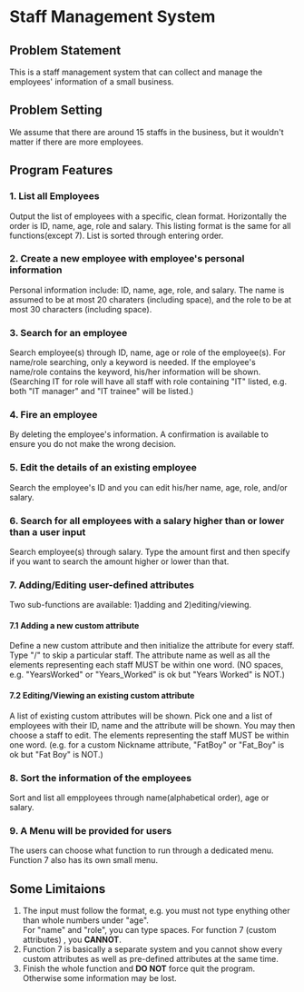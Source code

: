 # Staff Management System
## Problem Statement
This is a staff management system that can collect and manage the employees' information of a small business.
## Problem Setting
We assume that there are around 15 staffs in the business, but it wouldn't matter if there are more employees.
## Program Features
### 1. List all Employees
Output the list of employees with a specific, clean format. Horizontally the order is ID, name, age, role and salary.
This listing format is the same for all functions(except 7).
List is sorted through entering order.
### 2. Create a new employee with employee's personal information
Personal information include: ID, name, age, role, and salary. 
The name is assumed to be at most 20 charaters (including space), and the role to be at most 30 characters (including space).
### 3. Search for an employee
Search employee(s) through ID, name, age or role of the employee(s). 
For name/role searching, only a keyword is needed. If the employee's name/role contains the keyword, his/her information will be shown. (Searching IT for role will have all staff with role containing "IT" listed, e.g. both "IT manager" and "IT trainee" will be listed.)
### 4. Fire an employee
By deleting the employee's information. A confirmation is available to ensure you do not make the wrong decision.
### 5. Edit the details of an existing employee
Search the employee's ID and you can edit his/her name, age, role, and/or salary.
### 6. Search for all employees with a salary higher than or lower than a user input
Search employee(s) through salary. 
Type the amount first and then specify if you want to search the amount higher or lower than that. 
### 7. Adding/Editing user-defined attributes
Two sub-functions are available: 1)adding and 2)editing/viewing.
#### 7.1 Adding a new custom attribute
Define a new custom attribute and then initialize the attribute for every staff. Type "/" to skip a particular staff.
The attribute name as well as all the elements representing each staff MUST be within one word.
(NO spaces, e.g. "YearsWorked" or "Years_Worked" is ok but "Years Worked" is NOT.)
#### 7.2 Editing/Viewing an existing custom attribute
A list of existing custom attributes will be shown. Pick one and a list of employees with their ID, name and the attribute will be shown.
You may then choose a staff to edit. The elements representing the staff MUST be within one word.
(e.g. for a custom Nickname attribute, "FatBoy" or "Fat_Boy" is ok but "Fat Boy" is NOT.)
### 8. Sort the information of the employees
Sort and list all empployees through name(alphabetical order), age or salary.
### 9. A Menu will be provided for users
The users can choose what function to run through a dedicated menu. Function 7 also has its own small menu.
## Some Limitaions
1. The input must follow the format, e.g. you must not type enything other than whole numbers under "age".<br />For "name" and "role", you can type spaces. For function 7 (custom attributes) , you **CANNOT**.
2. Function 7 is basically a separate system and you cannot show every custom attributes as well as pre-defined attributes at the same time.
3. Finish the whole function and **DO NOT** force quit the program. Otherwise some information may be lost.
